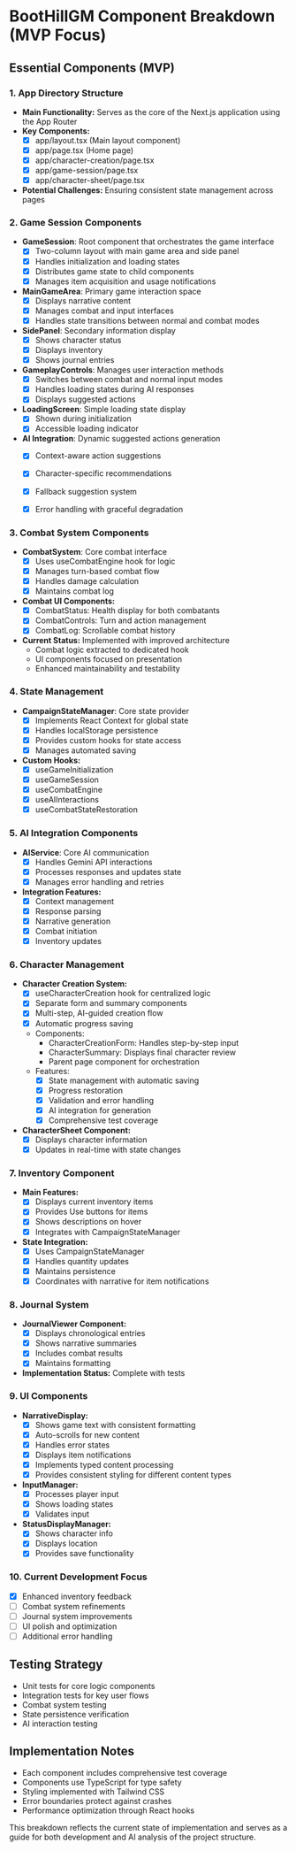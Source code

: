 # BootHillGM Component Breakdown (MVP Focus)

## Essential Components (MVP)

### 1. App Directory Structure
- **Main Functionality:** Serves as the core of the Next.js application using the App Router
- **Key Components:**
  - [x] app/layout.tsx (Main layout component)
  - [x] app/page.tsx (Home page)
  - [x] app/character-creation/page.tsx
  - [x] app/game-session/page.tsx
  - [x] app/character-sheet/page.tsx
- **Potential Challenges:** Ensuring consistent state management across pages

### 2. Game Session Components
- **GameSession**: Root component that orchestrates the game interface
  - [x] Two-column layout with main game area and side panel
  - [x] Handles initialization and loading states
  - [x] Distributes game state to child components
  - [x] Manages item acquisition and usage notifications
- **MainGameArea**: Primary game interaction space
  - [x] Displays narrative content
  - [x] Manages combat and input interfaces
  - [x] Handles state transitions between normal and combat modes
- **SidePanel**: Secondary information display
  - [x] Shows character status
  - [x] Displays inventory
  - [x] Shows journal entries
- **GameplayControls**: Manages user interaction methods
  - [x] Switches between combat and normal input modes
  - [x] Handles loading states during AI responses
  - [x] Displays suggested actions
- **LoadingScreen**: Simple loading state display
  - [x] Shown during initialization
  - [x] Accessible loading indicator
- **AI Integration**: Dynamic suggested actions generation
  - [x] Context-aware action suggestions
  - [x] Character-specific recommendations
  - [x] Fallback suggestion system
  - [x] Error handling with graceful degradation


### 3. Combat System Components
- **CombatSystem**: Core combat interface
  - [x] Uses useCombatEngine hook for logic
  - [x] Manages turn-based combat flow
  - [x] Handles damage calculation
  - [x] Maintains combat log
- **Combat UI Components:**
  - [x] CombatStatus: Health display for both combatants
  - [x] CombatControls: Turn and action management
  - [x] CombatLog: Scrollable combat history
- **Current Status:** Implemented with improved architecture
  - Combat logic extracted to dedicated hook
  - UI components focused on presentation
  - Enhanced maintainability and testability

### 4. State Management
- **CampaignStateManager**: Core state provider
  - [x] Implements React Context for global state
  - [x] Handles localStorage persistence
  - [x] Provides custom hooks for state access
  - [x] Manages automated saving
- **Custom Hooks:**
  - [x] useGameInitialization
  - [x] useGameSession
  - [x] useCombatEngine
  - [x] useAIInteractions
  - [x] useCombatStateRestoration

### 5. AI Integration Components
- **AIService**: Core AI communication
  - [x] Handles Gemini API interactions
  - [x] Processes responses and updates state
  - [x] Manages error handling and retries
- **Integration Features:**
  - [x] Context management
  - [x] Response parsing
  - [x] Narrative generation
  - [x] Combat initiation
  - [x] Inventory updates

### 6. Character Management
- **Character Creation System:**
  - [x] useCharacterCreation hook for centralized logic
  - [x] Separate form and summary components
  - [x] Multi-step, AI-guided creation flow
  - [x] Automatic progress saving
  - Components:
    - CharacterCreationForm: Handles step-by-step input
    - CharacterSummary: Displays final character review
    - Parent page component for orchestration
  - Features:
    - [x] State management with automatic saving
    - [x] Progress restoration
    - [x] Validation and error handling
    - [x] AI integration for generation
    - [x] Comprehensive test coverage
- **CharacterSheet Component:**
  - [x] Displays character information
  - [x] Updates in real-time with state changes

### 7. Inventory Component
- **Main Features:**
  - [x] Displays current inventory items
  - [x] Provides Use buttons for items
  - [x] Shows descriptions on hover
  - [x] Integrates with CampaignStateManager
- **State Integration:**
  - [x] Uses CampaignStateManager
  - [x] Handles quantity updates
  - [x] Maintains persistence
  - [x] Coordinates with narrative for item notifications

### 8. Journal System
- **JournalViewer Component:**
  - [x] Displays chronological entries
  - [x] Shows narrative summaries
  - [x] Includes combat results
  - [x] Maintains formatting
- **Implementation Status:** Complete with tests

### 9. UI Components
- **NarrativeDisplay:**
  - [x] Shows game text with consistent formatting
  - [x] Auto-scrolls for new content
  - [x] Handles error states
  - [x] Displays item notifications
  - [x] Implements typed content processing
  - [x] Provides consistent styling for different content types
- **InputManager:**
  - [x] Processes player input
  - [x] Shows loading states
  - [x] Validates input
- **StatusDisplayManager:**
  - [x] Shows character info
  - [x] Displays location
  - [x] Provides save functionality

### 10. Current Development Focus
- [x] Enhanced inventory feedback
- [ ] Combat system refinements
- [ ] Journal system improvements
- [ ] UI polish and optimization
- [ ] Additional error handling

## Testing Strategy
- Unit tests for core logic components
- Integration tests for key user flows
- Combat system testing
- State persistence verification
- AI interaction testing

## Implementation Notes
- Each component includes comprehensive test coverage
- Components use TypeScript for type safety
- Styling implemented with Tailwind CSS
- Error boundaries protect against crashes
- Performance optimization through React hooks

This breakdown reflects the current state of implementation and serves as a guide for both development and AI analysis of the project structure.
